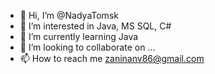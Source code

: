 - 👋 Hi, I’m @NadyaTomsk
- 👀 I’m interested in Java, MS SQL, C#
- 🌱 I’m currently learning Java
- 💞️ I’m looking to collaborate on ...
- 📫 How to reach me zaninanv86@gmail.com

<!---
NadyaTomsk/NadyaTomsk is a ✨ special ✨ repository because its `README.md` (this file) appears on your GitHub profile.
You can click the Preview link to take a look at your changes.
--->

